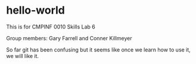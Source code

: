 # hello-world
This is for CMPINF 0010 Skills Lab 6

Group members: Gary Farrell and Conner Killmeyer

So far git has been confusing but it seems like once we learn how to use it, we will like it.
